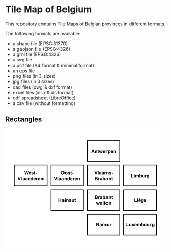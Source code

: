 # Tile Map of Belgium
This repository contains Tile Maps of Belgian provinces in different formats.

The following formats are available:
* a shape file (EPSG:31370)
* a geojson file (EPSG:4326)
* a gml file (EPSG:4326)
* a svg file
* a pdf file (A4 format & minimal format)
* an eps file
* png files (in 3 sizes)
* jpg files (in 3 sizes)
* cad files (dwg & dxf format)
* excel files (xlsx & xls format)
* odf spreadsheet (LibreOffice)
* a csv file (without formatting)

## Rectangles
![Example png file](https://raw.githubusercontent.com/mstuyts/Belgium-TileMap/master/rectangles/png/TilemapBelgiumSmall.png "Example png file")
